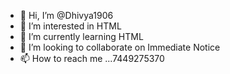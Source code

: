 - 👋 Hi, I’m @Dhivya1906
- 👀 I’m interested in HTML
- 🌱 I’m currently learning HTML
- 💞️ I’m looking to collaborate on Immediate Notice
- 📫 How to reach me ...7449275370

<!---
Dhivya1906/Dhivya1906 is a ✨ special ✨ repository because its `README.md` (this file) appears on your GitHub profile.
You can click the Preview link to take a look at your changes.
--->

